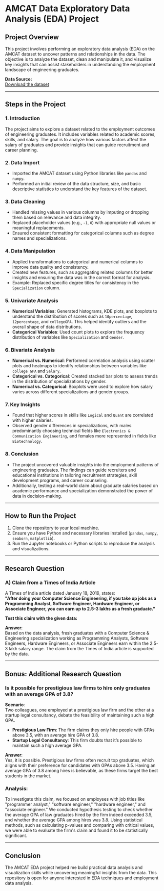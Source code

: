 # AMCAT Data Exploratory Data Analysis (EDA) Project

## Project Overview
This project involves performing an exploratory data analysis (EDA) on the AMCAT dataset to uncover patterns and relationships in the data. The objective is to analyze the dataset, clean and manipulate it, and visualize key insights that can assist stakeholders in understanding the employment landscape of engineering graduates.

**Data Source:**  
[Download the dataset](https://github.com/Angad143/EDA-Projects---Analysis-of-AMCAT-Data/blob/main/data.xlsx)

---

## Steps in the Project

### 1. **Introduction**
   The project aims to explore a dataset related to the employment outcomes of engineering graduates. It includes variables related to academic scores, skills, and salary. The goal is to analyze how various factors affect the salary of graduates and provide insights that can guide recruitment and career planning.

### 2. **Data Import**
   - Imported the AMCAT dataset using Python libraries like `pandas` and `numpy`.
   - Performed an initial review of the data structure, size, and basic descriptive statistics to understand the key features of the dataset.

### 3. **Data Cleaning**
   - Handled missing values in various columns by imputing or dropping them based on relevance and data integrity.
   - Replaced placeholder values (e.g., `-1`, `0`) with appropriate null values or meaningful replacements.
   - Ensured consistent formatting for categorical columns such as degree names and specializations.

### 4. **Data Manipulation**
   - Applied transformations to categorical and numerical columns to improve data quality and consistency.
   - Created new features, such as aggregating related columns for better insights and ensuring the data was in the correct format for analysis.
   - Example: Replaced specific degree titles for consistency in the `Specialization` column.

### 5. **Univariate Analysis**
   - **Numerical Variables**: Generated histograms, KDE plots, and boxplots to understand the distribution of scores such as `10percentage`, `12percentage`, and `collegeGPA`. This helped identify outliers and the overall shape of data distributions.
   - **Categorical Variables**: Used count plots to explore the frequency distribution of variables like `Specialization` and `Gender`.

### 6. **Bivariate Analysis**
   - **Numerical vs. Numerical**: Performed correlation analysis using scatter plots and heatmaps to identify relationships between variables like `college GPA` and `Salary`.
   - **Categorical vs. Categorical**: Created stacked bar plots to assess trends in the distribution of specializations by gender.
   - **Numerical vs. Categorical**: Boxplots were used to explore how salary varies across different specializations and gender groups.

### 7. **Key Insights**
   - Found that higher scores in skills like `Logical` and `Quant` are correlated with higher salaries.
   - Observed gender differences in specializations, with males predominantly choosing technical fields like `Electronics & Communication Engineering`, and females more represented in fields like `Biotechnology`.

### 8. **Conclusion**
   - The project uncovered valuable insights into the employment patterns of engineering graduates. The findings can guide recruiters and educational institutions in tailoring recruitment strategies, skill development programs, and career counseling.
   - Additionally, testing a real-world claim about graduate salaries based on academic performance and specialization demonstrated the power of data in decision-making.

---

## How to Run the Project
1. Clone the repository to your local machine.
2. Ensure you have Python and necessary libraries installed (`pandas`, `numpy`, `seaborn`, `matplotlib`).
3. Run the Jupyter notebooks or Python scripts to reproduce the analysis and visualizations.

---

## Research Question

### A) Claim from a Times of India Article

A Times of India article dated January 18, 2019, states:  
**"After doing your Computer Science Engineering, if you take up jobs as a Programming Analyst, Software Engineer, Hardware Engineer, or Associate Engineer, you can earn up to 2.5-3 lakhs as a fresh graduate."**

**Test this claim with the given data:**

**Answer**:  
Based on the data analysis, fresh graduates with a Computer Science & Engineering specialization working as Programming Analysts, Software Engineers, Hardware Engineers, or Associate Engineers earn within the 2.5-3 lakh salary range. The claim from the Times of India article is supported by the data.

---

## **Bonus: Additional Research Question**

### Is it possible for prestigious law firms to hire only graduates with an average GPA of 3.8?

**Scenario**:  
Two colleagues, one employed at a prestigious law firm and the other at a startup legal consultancy, debate the feasibility of maintaining such a high GPA.

- **Prestigious Law Firm**: The firm claims they only hire people with GPAs above 3.5, with an average hire GPA of 3.8.
- **Startup Legal Consultancy**: This firm doubts that it’s possible to maintain such a high average GPA.

**Answer**:  
Yes, it is possible. Prestigious law firms often recruit top graduates, which aligns with their preference for candidates with GPAs above 3.5. Having an average GPA of 3.8 among hires is believable, as these firms target the best students in the market.

### Analysis:

To investigate this claim, we focused on employees with job titles like "programmer analyst," "software engineer," "hardware engineer," and "associate engineer." We conducted hypothesis testing to check whether the average GPA of law graduates hired by the firm indeed exceeded 3.5, and whether the average GPA among hires was 3.8. Using statistical methods, such as calculating p-values and comparing with critical values, we were able to evaluate the firm's claim and found it to be statistically significant. 

--- 

## Conclusion
The AMCAT EDA project helped me build practical data analysis and visualization skills while uncovering meaningful insights from the data. This repository is open for anyone interested in EDA techniques and employment data analysis.
